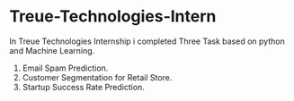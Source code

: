 # Treue-Technologies-Intern
In Treue Technologies Internship i completed Three Task based on python and Machine Learning.
1) Email Spam Prediction.
2) Customer Segmentation for Retail Store.
3) Startup Success Rate Prediction.
